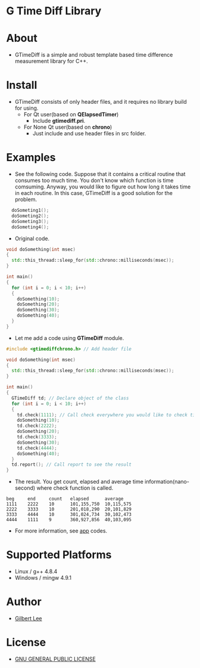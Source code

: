 G Time Diff Library
======================================

# About
* GTimeDiff is a simple and robust template based time difference measurement library for C++.

# Install
* GTimeDiff consists of only header files, and it requires no library build for using.
    * For Qt user(based on **QElapsedTimer**)
      * Include **gtimediff.pri**.
    * For None Qt user(based on **chrono**)
      * Just include and use header files in src folder.

# Examples
* See the following code. Suppose that it contains a critical routine that consumes too much time. You don't know which function is time comsuming. Anyway, you would like to figure out how long it takes time in each routine. In this case, GTimeDiff is a good solution for the problem.

```cpp
  doSometing1();
  doSometing2();
  doSometing3();
  doSometing4();
```

* Original code.

```cpp
void doSomething(int msec)
{
  std::this_thread::sleep_for(std::chrono::milliseconds(msec));
}

int main()
{
  for (int i = 0; i < 10; i++)
  {
    doSomething(10);
    doSomething(20);
    doSomething(30);
    doSomething(40);
  }
}
```

* Let me add a code using **GTimeDiff** module.

```cpp
#include <gtimediffchrono.h> // Add header file

void doSomething(int msec)
{
  std::this_thread::sleep_for(std::chrono::milliseconds(msec));
}

int main()
{
  GTimeDiff td; // Declare object of the class
  for (int i = 0; i < 10; i++)
  {
    td.check(1111); // Call check everywhere you would like to check time consuming
    doSomething(10);
    td.check(2222);
    doSomething(20);
    td.check(3333);
    doSomething(30);
    td.check(4444);
    doSomething(40);
  }
  td.report(); // Call report to see the result
}
```

* The result. You get count, elapsed and average time information(nano-second) where check function is called.
  
```
beg     end     count   elapsed      average
1111    2222    10      101,155,750  10,115,575
2222    3333    10      201,018,290  20,101,829
3333    4444    10      301,024,734  30,102,473
4444    1111    9       360,927,856  40,103,095
```

* For more information, see [app](app/) codes.

# Supported Platforms
  * Linux / g++ 4.8.4
  * Windows / mingw 4.9.1

# Author
* [Gilbert Lee](http://www.gilgil.net)

# License
* [GNU GENERAL PUBLIC LICENSE](http://www.gnu.org/copyleft/gpl.html)

